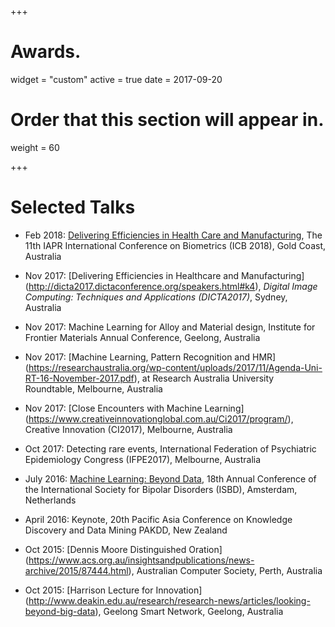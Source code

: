 +++
# Awards.
widget = "custom"
active = true
date = 2017-09-20

# Order that this section will appear in.
weight = 60

+++

# Selected Talks

* Feb 2018: [Delivering Efficiencies in Health Care and Manufacturing](http://icb2018.org/keynote/), The 11th IAPR International Conference on Biometrics (ICB 2018), Gold Coast, Australia

* Nov 2017:  [Delivering Efficiencies in Healthcare and Manufacturing] (http://dicta2017.dictaconference.org/speakers.html#k4), *Digital Image Computing: Techniques and Applications (DICTA2017)*, Sydney, Australia

* Nov 2017: Machine Learning for Alloy and Material design, Institute for Frontier Materials Annual Conference, Geelong, Australia

* Nov 2017: [Machine Learning, Pattern Recognition and HMR] (https://researchaustralia.org/wp-content/uploads/2017/11/Agenda-Uni-RT-16-November-2017.pdf), at Research Australia University Roundtable, Melbourne, Australia

* Nov 2017: [Close Encounters with Machine Learning] (https://www.creativeinnovationglobal.com.au/Ci2017/program/), Creative Innovation (CI2017), Melbourne, Australia

* Oct 2017: Detecting rare events, International Federation of Psychiatric Epidemiology Congress (IFPE2017), Melbourne, Australia

* July 2016: [Machine Learning: Beyond Data](http://isbd2016.com/scientific-program/keynote-speakers#.WiS9h7T1UWo), 18th Annual Conference of the International Society for Bipolar Disorders (ISBD), Amsterdam, Netherlands

* April 2016: Keynote, 20th Pacific Asia Conference on Knowledge Discovery and Data Mining PAKDD, New Zealand

* Oct 2015: [Dennis Moore Distinguished Oration] (https://www.acs.org.au/insightsandpublications/news-archive/2015/87444.html), Australian Computer Society, Perth, Australia

* Oct 2015: [Harrison Lecture for Innovation] (http://www.deakin.edu.au/research/research-news/articles/looking-beyond-big-data), Geelong Smart Network, Geelong, Australia